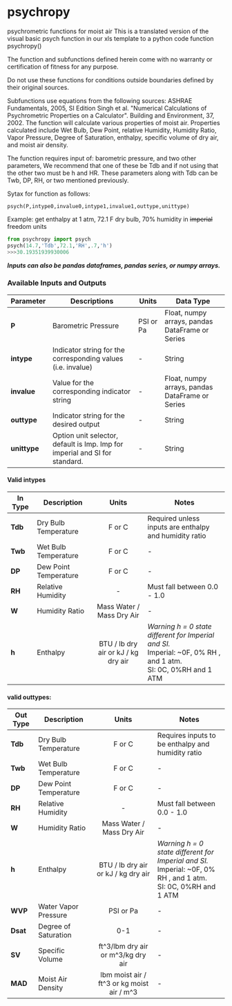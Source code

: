 # psychropy
psychrometric functions for moist air
This is a translated version of the visual basic psych function in our xls template to a python code function psychropy()

The function and subfunctions defined herein come with no warranty or certification of fitness for any purpose.

Do not use these functions for conditions outside boundaries defined by their original sources.  

Subfunctions use equations from the following sources: ASHRAE Fundamentals, 2005, SI Edition Singh et al. "Numerical Calculations of Psychrometric Properties on a Calculator". Building and Environment, 37, 2002. The function will calculate various properties of moist air. Properties calculated include Wet Bulb, Dew Point, relative Humidity, Humidity Ratio, Vapor Pressure, Degree of Saturation, enthalpy, specific volume of dry air, and moist air density.

The function requires input of: barometric pressure, and two other parameters, We recommend that one of these be Tdb and if not using that the other two must be h and HR.  These parameters along with Tdb can be Twb, DP, RH, or two mentioned previously.  

Sytax for function as follows:  

    psych(P,intype0,invalue0,intype1,invalue1,outtype,unittype)  
 
 Example:
 get enthalpy at 1 atm, 72.1 F dry bulb, 70% humidity in ~~imperial~~ freedom units
```python
from psychropy import psych
psych(14.7,'Tdb',72.1,'RH',.7,'h')
>>>30.19351939930006
```

**_Inputs can also be pandas dataframes, pandas series, or numpy arrays._**
 
 ### Available Inputs and Outputs
 | Parameter | Descriptions | Units| Data Type|
 |---------|--------------|------|----------|
 |**P** | Barometric Pressure | PSI or Pa| Float, numpy arrays, pandas DataFrame or Series |
 |**intype**| Indicator string for the corresponding values (i.e. invalue)| - | String|
 |**invalue**| Value for the corresponding indicator string | - | Float, numpy arrays, pandas DataFrame or Series|
 |**outtype**| Indicator string for the desired output| - | String|
 |**unittype**| Option unit selector, default is Imp. Imp for imperial and SI for standard. | - | String|
 
 #### Valid intypes
 |In Type | Description | Units| Notes | 
 |---------|--------------|:------:|--------|
 |**Tdb**| Dry Bulb Temperature | F or C | Required unless inputs are enthalpy and humidity ratio| 
 |**Twb**| Wet Bulb Temperature | F or C | -|
 |**DP**| Dew Point Temperature | F or C | -|
 |**RH**| Relative Humidity | - | Must fall between 0.0 - 1.0|
 |**W**| Humidity Ratio | Mass Water / Mass Dry Air | -|
 |**h**| Enthalpy | BTU / lb dry air or kJ / kg dry air|*Warning h = 0 state different for Imperial and SI.* <br>Imperial: ~0F, 0% RH , and 1 atm. <br>SI: 0C, 0%RH and 1 ATM |
  
#### valid outtypes:
|Out Type | Description | Units| Notes | 
 |---------|--------------|:------:|--------|
 |**Tdb**| Dry Bulb Temperature | F or C | Requires inputs to be enthalpy and humidity ratio| 
 |**Twb**| Wet Bulb Temperature | F or C | -|
 |**DP**| Dew Point Temperature | F or C | -|
 |**RH**| Relative Humidity | - | Must fall between 0.0 - 1.0|
 |**W**| Humidity Ratio | Mass Water / Mass Dry Air | -|
 |**h**| Enthalpy | BTU / lb dry air or kJ / kg dry air|*Warning h = 0 state different for Imperial and SI.* <br>Imperial: ~0F, 0% RH , and 1 atm. <br>SI: 0C, 0%RH and 1 ATM |
 |**WVP**| Water Vapor Pressure  | PSI or Pa|-|
 |**Dsat**| Degree of Saturation | 0-1|-|
 |**SV**| Specific Volume | ft^3/lbm dry air or m^3/kg dry air |-|
 |**MAD**| Moist Air Density | lbm moist air / ft^3 or kg moist air / m^3 |-|
 

